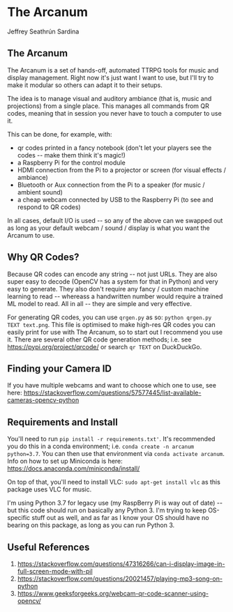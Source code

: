 # The Arcanum
Jeffrey Seathrún Sardina

## The Arcanum
The Arcanum is a set of hands-off, automated TTRPG tools for music and display management. Right now it's just want I want to use, but I'll try to make it modular so others can adapt it to their setups.

The idea is to manage visual and auditory ambiance (that is, music and projections) from a single place. This manages all commands from QR codes, meaning that in session you never have to touch a computer to use it.

This can be done, for example, with:
- qr codes printed in a fancy notebook (don't let your players see the codes -- make them think it's magic!)
- a Raspberry Pi for the control module
- HDMI connection from the Pi to a projector or screen (for visual effects / ambiance)
- Bluetooth or Aux connection from the Pi to a speaker (for music / ambient sound)
- a cheap webcam connected by USB to the Raspberry Pi (to see and respond to QR codes)

In all cases, default I/O is used -- so any of the above can we swapped out as long as your default webcam / sound / display is what you want the Arcanum to use.

## Why QR Codes?
Because QR codes can encode any string -- not just URLs. They are also super easy to decode (OpenCV has a system for that in Python) and very easy to generate. They also don't require any fancy / custom machine learning to read -- whereass a handwritten number would require a trained ML model to read. All in all -- they are simple and very effective.

For generating QR codes, you can use `qrgen.py` as so: `python qrgen.py TEXT text.png`. This file is optimised to make high-res QR codes you can easily print for use with The Arcanum, so to start out I recommend you use it. There are several other QR code generation methods; i.e. see https://pypi.org/project/qrcode/ or search `qr TEXT` on DuckDuckGo.


## Finding your Camera ID
If you have multiple webcams and want to choose which one to use, see here: https://stackoverflow.com/questions/57577445/list-available-cameras-opencv-python

## Requirements and Install
You'll need to run `pip install -r requirements.txt'`. It's recommended you do this in a conda environment; i.e. `conda create -n arcanum python=3.7`. You can then use that environment via `conda activate arcanum`. Info on how to set up Miniconda is here: https://docs.anaconda.com/miniconda/install/

On top of that, you'll need to install VLC: `sudo apt-get install vlc` as this package uses VLC for music.

I'm using Python 3.7 for legacy use (my RaspBerry Pi is way out of date) -- but this code should run on basically any Python 3. I'm trying to keep OS-specific stuff out as well, and as far as I know your OS should have no bearing on this package, as long as you can run Python 3.

## Useful References
1. https://stackoverflow.com/questions/47316266/can-i-display-image-in-full-screen-mode-with-pil
2. https://stackoverflow.com/questions/20021457/playing-mp3-song-on-python
3. https://www.geeksforgeeks.org/webcam-qr-code-scanner-using-opencv/
